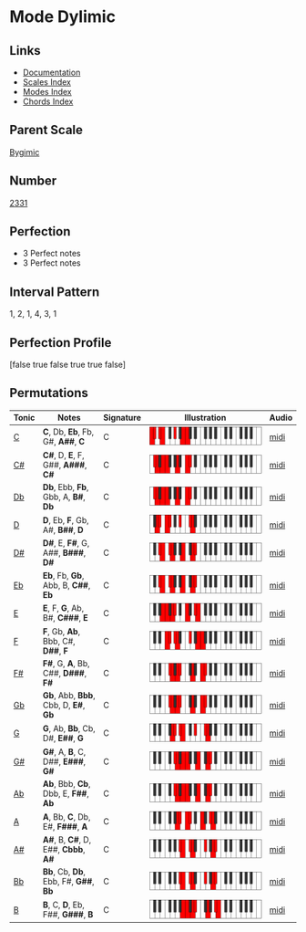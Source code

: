 # Mode Dylimic

## Links

- [Documentation](index.md)
- [Scales Index](Scales.md)
- [Modes Index](Modes.md)
- [Chords Index](Chords.md)

## Parent Scale

[Bygimic](ScaleBygimic.md)

## Number

[2331](https://ianring.com/musictheory/scales/2331)

## Perfection

- 3 Perfect notes
- 3 Perfect notes

## Interval Pattern

1, 2, 1, 4, 3, 1

## Perfection Profile

[false true false true true false]

## Permutations

| Tonic | Notes | Signature | Illustration | Audio |
|-------|-------|-----------|--------------|-------|
| [C](ModeCNaturalDylimic.md) | **C**, Db, **Eb**, Fb, G#, **A##**, **C** | C | ![CNaturalDylimic](ModeCNaturalDylimic.png) | [midi](https://github.com/edipermadi/music/blob/main/docs/ModeCNaturalDylimic.mid?raw=true) |
| [C#](ModeCSharpDylimic.md) | **C#**, D, **E**, F, G##, **A###**, **C#** | C | ![CSharpDylimic](ModeCSharpDylimic.png) | [midi](https://github.com/edipermadi/music/blob/main/docs/ModeCSharpDylimic.mid?raw=true) |
| [Db](ModeDFlatDylimic.md) | **Db**, Ebb, **Fb**, Gbb, A, **B#**, **Db** | C | ![DFlatDylimic](ModeDFlatDylimic.png) | [midi](https://github.com/edipermadi/music/blob/main/docs/ModeDFlatDylimic.mid?raw=true) |
| [D](ModeDNaturalDylimic.md) | **D**, Eb, **F**, Gb, A#, **B##**, **D** | C | ![DNaturalDylimic](ModeDNaturalDylimic.png) | [midi](https://github.com/edipermadi/music/blob/main/docs/ModeDNaturalDylimic.mid?raw=true) |
| [D#](ModeDSharpDylimic.md) | **D#**, E, **F#**, G, A##, **B###**, **D#** | C | ![DSharpDylimic](ModeDSharpDylimic.png) | [midi](https://github.com/edipermadi/music/blob/main/docs/ModeDSharpDylimic.mid?raw=true) |
| [Eb](ModeEFlatDylimic.md) | **Eb**, Fb, **Gb**, Abb, B, **C##**, **Eb** | C | ![EFlatDylimic](ModeEFlatDylimic.png) | [midi](https://github.com/edipermadi/music/blob/main/docs/ModeEFlatDylimic.mid?raw=true) |
| [E](ModeENaturalDylimic.md) | **E**, F, **G**, Ab, B#, **C###**, **E** | C | ![ENaturalDylimic](ModeENaturalDylimic.png) | [midi](https://github.com/edipermadi/music/blob/main/docs/ModeENaturalDylimic.mid?raw=true) |
| [F](ModeFNaturalDylimic.md) | **F**, Gb, **Ab**, Bbb, C#, **D##**, **F** | C | ![FNaturalDylimic](ModeFNaturalDylimic.png) | [midi](https://github.com/edipermadi/music/blob/main/docs/ModeFNaturalDylimic.mid?raw=true) |
| [F#](ModeFSharpDylimic.md) | **F#**, G, **A**, Bb, C##, **D###**, **F#** | C | ![FSharpDylimic](ModeFSharpDylimic.png) | [midi](https://github.com/edipermadi/music/blob/main/docs/ModeFSharpDylimic.mid?raw=true) |
| [Gb](ModeGFlatDylimic.md) | **Gb**, Abb, **Bbb**, Cbb, D, **E#**, **Gb** | C | ![GFlatDylimic](ModeGFlatDylimic.png) | [midi](https://github.com/edipermadi/music/blob/main/docs/ModeGFlatDylimic.mid?raw=true) |
| [G](ModeGNaturalDylimic.md) | **G**, Ab, **Bb**, Cb, D#, **E##**, **G** | C | ![GNaturalDylimic](ModeGNaturalDylimic.png) | [midi](https://github.com/edipermadi/music/blob/main/docs/ModeGNaturalDylimic.mid?raw=true) |
| [G#](ModeGSharpDylimic.md) | **G#**, A, **B**, C, D##, **E###**, **G#** | C | ![GSharpDylimic](ModeGSharpDylimic.png) | [midi](https://github.com/edipermadi/music/blob/main/docs/ModeGSharpDylimic.mid?raw=true) |
| [Ab](ModeAFlatDylimic.md) | **Ab**, Bbb, **Cb**, Dbb, E, **F##**, **Ab** | C | ![AFlatDylimic](ModeAFlatDylimic.png) | [midi](https://github.com/edipermadi/music/blob/main/docs/ModeAFlatDylimic.mid?raw=true) |
| [A](ModeANaturalDylimic.md) | **A**, Bb, **C**, Db, E#, **F###**, **A** | C | ![ANaturalDylimic](ModeANaturalDylimic.png) | [midi](https://github.com/edipermadi/music/blob/main/docs/ModeANaturalDylimic.mid?raw=true) |
| [A#](ModeASharpDylimic.md) | **A#**, B, **C#**, D, E##, **Cbbb**, **A#** | C | ![ASharpDylimic](ModeASharpDylimic.png) | [midi](https://github.com/edipermadi/music/blob/main/docs/ModeASharpDylimic.mid?raw=true) |
| [Bb](ModeBFlatDylimic.md) | **Bb**, Cb, **Db**, Ebb, F#, **G##**, **Bb** | C | ![BFlatDylimic](ModeBFlatDylimic.png) | [midi](https://github.com/edipermadi/music/blob/main/docs/ModeBFlatDylimic.mid?raw=true) |
| [B](ModeBNaturalDylimic.md) | **B**, C, **D**, Eb, F##, **G###**, **B** | C | ![BNaturalDylimic](ModeBNaturalDylimic.png) | [midi](https://github.com/edipermadi/music/blob/main/docs/ModeBNaturalDylimic.mid?raw=true) |
